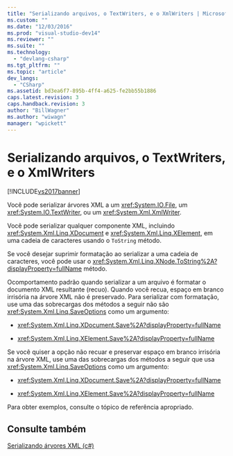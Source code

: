 ```yaml
---
title: "Serializando arquivos, o TextWriters, e o XmlWriters | Microsoft Docs"
ms.custom: ""
ms.date: "12/03/2016"
ms.prod: "visual-studio-dev14"
ms.reviewer: ""
ms.suite: ""
ms.technology: 
  - "devlang-csharp"
ms.tgt_pltfrm: ""
ms.topic: "article"
dev_langs: 
  - "CSharp"
ms.assetid: bd3ea6f7-895b-4ff4-a625-fe2bb55b1886
caps.latest.revision: 3
caps.handback.revision: 3
author: "BillWagner"
ms.author: "wiwagn"
manager: "wpickett"
---
```

# Serializando arquivos, o TextWriters, e o XmlWriters
[!INCLUDE[vs2017banner](../../../../csharp/includes/vs2017banner.md)]

Você pode serializar árvores XML a um <xref:System.IO.File>, um <xref:System.IO.TextWriter>, ou um <xref:System.Xml.XmlWriter>.  
  
 Você pode serializar qualquer componente XML, incluindo <xref:System.Xml.Linq.XDocument> e <xref:System.Xml.Linq.XElement>, em uma cadeia de caracteres usando o `ToString` método.  
  
 Se você desejar suprimir formatação ao serializar a uma cadeia de caracteres, você pode usar o <xref:System.Xml.Linq.XNode.ToString%2A?displayProperty=fullName> método.  
  
 Ocomportamento padrão quando serializar a um arquivo é formatar o documento XML resultante \(recuo\). Quando você recua, espaço em branco irrisória na árvore XML não é preservado. Para serializar com formatação, use uma das sobrecargas dos métodos a seguir não são <xref:System.Xml.Linq.SaveOptions> como um argumento:  
  
-   <xref:System.Xml.Linq.XDocument.Save%2A?displayProperty=fullName>  
  
-   <xref:System.Xml.Linq.XElement.Save%2A?displayProperty=fullName>  
  
 Se você quiser a opção não recuar e preservar espaço em branco irrisória na árvore XML, use uma das sobrecargas dos métodos a seguir que usa <xref:System.Xml.Linq.SaveOptions> como um argumento:  
  
-   <xref:System.Xml.Linq.XDocument.Save%2A?displayProperty=fullName>  
  
-   <xref:System.Xml.Linq.XElement.Save%2A?displayProperty=fullName>  
  
 Para obter exemplos, consulte o tópico de referência apropriado.  
  
## Consulte também  
 [Serializando árvores XML \(c\#\)](../../../../csharp/programming-guide/concepts/linq/serializing-xml-trees.md)